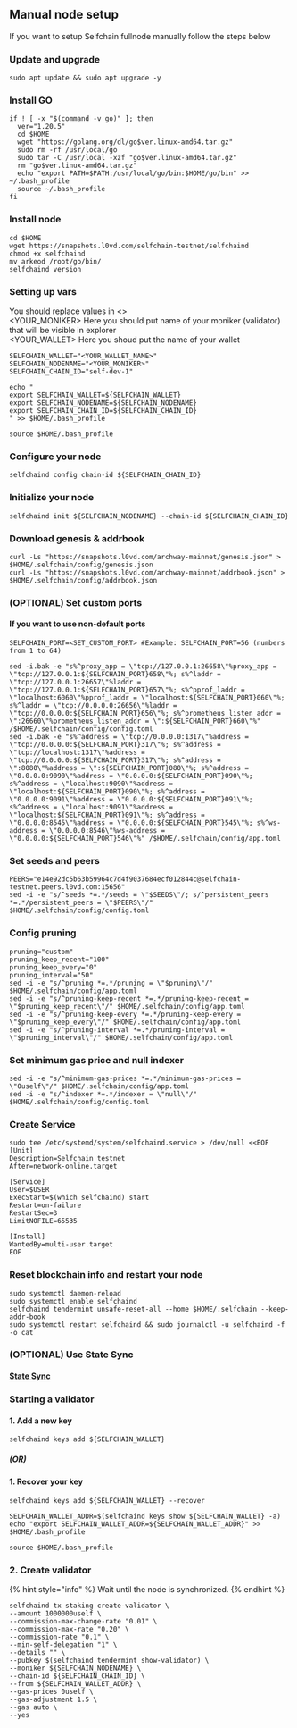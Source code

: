 ## Manual node setup
If you want to setup Selfchain fullnode manually follow the steps below

### Update and upgrade
```
sudo apt update && sudo apt upgrade -y
```

### Install GO
```
if ! [ -x "$(command -v go)" ]; then
  ver="1.20.5"
  cd $HOME
  wget "https://golang.org/dl/go$ver.linux-amd64.tar.gz"
  sudo rm -rf /usr/local/go
  sudo tar -C /usr/local -xzf "go$ver.linux-amd64.tar.gz"
  rm "go$ver.linux-amd64.tar.gz"
  echo "export PATH=$PATH:/usr/local/go/bin:$HOME/go/bin" >> ~/.bash_profile
  source ~/.bash_profile
fi
```

### Install node
```
cd $HOME
wget https://snapshots.l0vd.com/selfchain-testnet/selfchaind
chmod +x selfchaind
mv arkeod /root/go/bin/
selfchaind version
```


### Setting up vars
You should replace values in <> <br />
<YOUR_MONIKER> Here you should put name of your moniker (validator) that will be visible in explorer <br />
<YOUR_WALLET> Here you shoud put the name of your wallet

```
SELFCHAIN_WALLET="<YOUR_WALLET_NAME>"
SELFCHAIN_NODENAME="<YOUR_MONIKER>"
SELFCHAIN_CHAIN_ID="self-dev-1"
```

```
echo "
export SELFCHAIN_WALLET=${SELFCHAIN_WALLET}
export SELFCHAIN_NODENAME=${SELFCHAIN_NODENAME}
export SELFCHAIN_CHAIN_ID=${SELFCHAIN_CHAIN_ID}
" >> $HOME/.bash_profile

source $HOME/.bash_profile
```


### Configure your node
```
selfchaind config chain-id ${SELFCHAIN_CHAIN_ID}
```

### Initialize your node
```
selfchaind init ${SELFCHAIN_NODENAME} --chain-id ${SELFCHAIN_CHAIN_ID}
```

### Download genesis & addrbook
```
curl -Ls "https://snapshots.l0vd.com/archway-mainnet/genesis.json" > $HOME/.selfchain/config/genesis.json
curl -Ls "https://snapshots.l0vd.com/archway-mainnet/addrbook.json" > $HOME/.selfchain/config/addrbook.json
```

### (OPTIONAL) Set custom ports

#### If you want to use non-default ports
```
SELFCHAIN_PORT=<SET_CUSTOM_PORT> #Example: SELFCHAIN_PORT=56 (numbers from 1 to 64)
```
```
sed -i.bak -e "s%^proxy_app = \"tcp://127.0.0.1:26658\"%proxy_app = \"tcp://127.0.0.1:${SELFCHAIN_PORT}658\"%; s%^laddr = \"tcp://127.0.0.1:26657\"%laddr = \"tcp://127.0.0.1:${SELFCHAIN_PORT}657\"%; s%^pprof_laddr = \"localhost:6060\"%pprof_laddr = \"localhost:${SELFCHAIN_PORT}060\"%; s%^laddr = \"tcp://0.0.0.0:26656\"%laddr = \"tcp://0.0.0.0:${SELFCHAIN_PORT}656\"%; s%^prometheus_listen_addr = \":26660\"%prometheus_listen_addr = \":${SELFCHAIN_PORT}660\"%" /$HOME/.selfchain/config/config.toml
sed -i.bak -e "s%^address = \"tcp://0.0.0.0:1317\"%address = \"tcp://0.0.0.0:${SELFCHAIN_PORT}317\"%; s%^address = \"tcp://localhost:1317\"%address = \"tcp://0.0.0.0:${SELFCHAIN_PORT}317\"%; s%^address = \":8080\"%address = \":${SELFCHAIN_PORT}080\"%; s%^address = \"0.0.0.0:9090\"%address = \"0.0.0.0:${SELFCHAIN_PORT}090\"%; s%^address = \"localhost:9090\"%address = \"localhost:${SELFCHAIN_PORT}090\"%; s%^address = \"0.0.0.0:9091\"%address = \"0.0.0.0:${SELFCHAIN_PORT}091\"%; s%^address = \"localhost:9091\"%address = \"localhost:${SELFCHAIN_PORT}091\"%; s%^address = \"0.0.0.0:8545\"%address = \"0.0.0.0:${SELFCHAIN_PORT}545\"%; s%^ws-address = \"0.0.0.0:8546\"%ws-address = \"0.0.0.0:${SELFCHAIN_PORT}546\"%" /$HOME/.selfchain/config/app.toml
```


### Set seeds and peers
```
PEERS="e14e92dc5b63b59964c7d4f9037684ecf012844c@selfchain-testnet.peers.l0vd.com:15656"
sed -i -e "s/^seeds *=.*/seeds = \"$SEEDS\"/; s/^persistent_peers *=.*/persistent_peers = \"$PEERS\"/" $HOME/.selfchain/config/config.toml
```

### Config pruning
```
pruning="custom"
pruning_keep_recent="100"
pruning_keep_every="0"
pruning_interval="50"
sed -i -e "s/^pruning *=.*/pruning = \"$pruning\"/" $HOME/.selfchain/config/app.toml
sed -i -e "s/^pruning-keep-recent *=.*/pruning-keep-recent = \"$pruning_keep_recent\"/" $HOME/.selfchain/config/app.toml
sed -i -e "s/^pruning-keep-every *=.*/pruning-keep-every = \"$pruning_keep_every\"/" $HOME/.selfchain/config/app.toml
sed -i -e "s/^pruning-interval *=.*/pruning-interval = \"$pruning_interval\"/" $HOME/.selfchain/config/app.toml
```

### Set minimum gas price and null indexer
```
sed -i -e "s/^minimum-gas-prices *=.*/minimum-gas-prices = \"0uself\"/" $HOME/.selfchain/config/app.toml
sed -i -e "s/^indexer *=.*/indexer = \"null\"/" $HOME/.selfchain/config/config.toml
```

### Create Service
```
sudo tee /etc/systemd/system/selfchaind.service > /dev/null <<EOF
[Unit]
Description=Selfchain testnet
After=network-online.target

[Service]
User=$USER
ExecStart=$(which selfchaind) start
Restart=on-failure
RestartSec=3
LimitNOFILE=65535

[Install]
WantedBy=multi-user.target
EOF
```

### Reset blockchain info and restart your node
```
sudo systemctl daemon-reload
sudo systemctl enable selfchaind
selfchaind tendermint unsafe-reset-all --home $HOME/.selfchain --keep-addr-book
sudo systemctl restart selfchaind && sudo journalctl -u selfchaind -f -o cat
```

### (OPTIONAL) Use State Sync

#### [State Sync]()


### Starting a validator

#### 1. Add a new key
```
selfchaind keys add ${SELFCHAIN_WALLET}
```
##### (OR)

#### 1. Recover your key
```
selfchaind keys add ${SELFCHAIN_WALLET} --recover
```

```
SELFCHAIN_WALLET_ADDR=$(selfchaind keys show ${SELFCHAIN_WALLET} -a)
echo "export SELFCHAIN_WALLET_ADDR=${SELFCHAIN_WALLET_ADDR}" >> $HOME/.bash_profile

source $HOME/.bash_profile
```


### 2. Create validator

{% hint style="info" %}
Wait until the node is synchronized.
{% endhint %}

```
selfchaind tx staking create-validator \
--amount 1000000uself \
--commission-max-change-rate "0.01" \
--commission-max-rate "0.20" \
--commission-rate "0.1" \
--min-self-delegation "1" \
--details "" \
--pubkey $(selfchaind tendermint show-validator) \
--moniker ${SELFCHAIN_NODENAME} \
--chain-id ${SELFCHAIN_CHAIN_ID} \
--from ${SELFCHAIN_WALLET_ADDR} \
--gas-prices 0uself \
--gas-adjustment 1.5 \
--gas auto \
--yes
```

